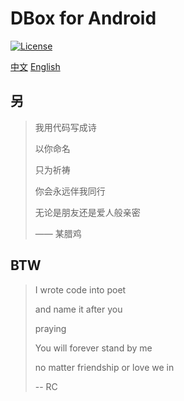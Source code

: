 # DBox for Android

[![License](https://img.shields.io/badge/license-Apache%20License%202.0-blue.svg)](LICENSE)

[中文](#zh) [English](#en)

<a name="zh">

## 另

> 我用代码写成诗
>
> 以你命名
>
> 只为祈祷
>
> 你会永远伴我同行
>
> 无论是朋友还是爱人般亲密
>
> —— 某腊鸡

<a name="en">

## BTW

> I wrote code into poet
>
> and name it after you
>
> praying
>
> You will forever stand by me
>
> no matter friendship or love we in
>
> -- RC
